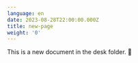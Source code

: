 ```yaml
---
language: en
date: 2023-08-28T22:00:00.000Z
title: new-page
weight: '0'
---
```


This is a new document in the desk folder. 🍔
